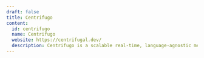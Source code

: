 ```yaml
---
draft: false
title: Centrifugo
content:
  id: centrifugo
  name: Centrifugo
  website: https://centrifugal.dev/
  description: Centrifugo is a scalable real-time, language-agnostic messaging server.
---
```

